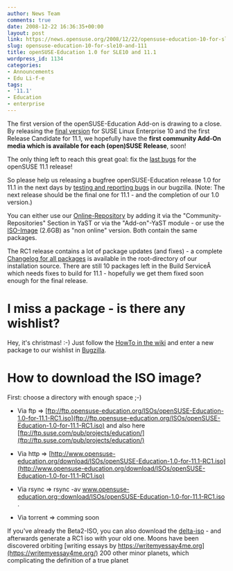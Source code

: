 ```yaml
---
author: News Team
comments: true
date: 2008-12-22 16:36:35+00:00
layout: post
link: https://news.opensuse.org/2008/12/22/opensuse-education-10-for-sle10-and-111/
slug: opensuse-education-10-for-sle10-and-111
title: openSUSE-Education 1.0 for SLE10 and 11.1
wordpress_id: 1134
categories:
- Announcements
- Edu Li-f-e
tags:
- '11.1'
- Education
- enterprise
---
```


The first version of the openSUSE-Education Add-on is drawing to a close. By releasing the [final version](http://www.opensuse-education.org/download/repo/1.0/SLE10/) for SUSE Linux Enterprise 10 and the first Release Candidate for 11.1, we hopefully have the **first community Add-On media which is available for each (open)SUSE Release**, soon!

The only thing left to reach this great goal: fix the [last bugs](http://devzilla.novell.com/education/buglist.cgi?query_format=specific&order=relevance+desc&bug_status=__open__&product=openSUSE-Education+1.0+for+11.1&content=) for the openSUSE 11.1 release!

So please help us releasing a bugfree openSUSE-Education release 1.0 for 11.1 in the next days by [testing and reporting bugs](http://devzilla.novell.com/education/enter_bug.cgi?classification=All&product=openSUSE-Education+1.0+for+11.1&submit=submit) in our bugzilla. (Note: The next release should be the final one for 11.1 - and the completion of our 1.0 version.)

You can either use our [Online-Repository](http://www.opensuse-education.org/download/repo/1.0/11.1/) by adding it via the "Community-Repositories" Section in YaST or via the "Add-on"-YaST module - or use the [ISO-Image](ftp://ftp.suse.com/pub/projects/education/openSUSE-Education-1.0-for-11.1.iso) (2.6GB) as "non online" version. Both contain the same packages.

The RC1 release contains a lot of package updates (and fixes) - a complete [Changelog for all packages](http://www.opensuse-education.org/download/repo/1.0/11.1/ChangeLog) is available in the root-directory of our installation source. There are still 10 packages left in the Build ServiceÂ  which needs fixes to build for 11.1 - hopefully we get them fixed soon enough for the final release.

<!-- more -->


# I miss a package - is there any wishlist?


Hey, it's christmas! :-)
Just follow the [HowTo in the wiki](http://en.opensuse.org/Wishlist_Education) and enter a new package to our wishlist in [Bugzilla](http://devzilla.novell.com/education/enter_bug.cgi).


# How to download the ISO image?


First: choose a directory with enough space ;-)



	
  * Via ftp => [ftp://ftp.opensuse-education.org/ISOs/openSUSE-Education-1.0-for-11.1-RC1.iso](ftp://ftp.opensuse-education.org/ISOs/openSUSE-Education-1.0-for-11.1-RC1.iso) and also here [ftp://ftp.suse.com/pub/projects/education/](ftp://ftp.suse.com/pub/projects/education/)

	
  * Via http => [http://www.opensuse-education.org/download/ISOs/openSUSE-Education-1.0-for-11.1-RC1.iso](http://www.opensuse-education.org/download/ISOs/openSUSE-Education-1.0-for-11.1-RC1.iso)

	
  * Via rsync => rsync -av www.opensuse-education.org::download/ISOs/openSUSE-Education-1.0-for-11.1-RC1.iso .

	
  * Via torrent => comming soon


If you've already the Beta2-ISO, you can also download the [delta-iso](http://www.opensuse-education.org/download/ISOs/openSUSE-Education-1.0-for-11.1-Beta2_RC1.iso) - and afterwards generate a RC1 iso with your old one. Moons have been discovered orbiting [writing essays by https://writemyessay4me.org](https://writemyessay4me.org/) 200 other minor planets, which complicating the definition of a true planet
